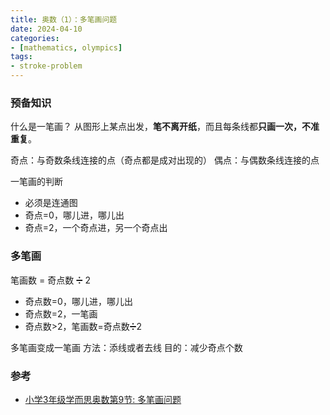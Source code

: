 ```yaml
---
title: 奥数（1）：多笔画问题
date: 2024-04-10
categories:
- [mathematics, olympics]
tags:
- stroke-problem
---
```


### 预备知识

什么是一笔画？
从图形上某点出发，**笔不离开纸**，而且每条线都**只画一次，不准重复**。

奇点：与奇数条线连接的点（奇点都是成对出现的）
偶点：与偶数条线连接的点

一笔画的判断
- 必须是连通图
- 奇点=0，哪儿进，哪儿出
- 奇点=2，一个奇点进，另一个奇点出

### 多笔画

笔画数 = 奇点数 ➗ 2
- 奇点数=0，哪儿进，哪儿出
- 奇点数=2，一笔画
- 奇点数>2，笔画数=奇点数➗2

多笔画变成一笔画
方法：添线或者去线
目的：减少奇点个数

### 参考

- [小学3年级学而思奥数第9节: 多笔画问题](https://mp.weixin.qq.com/s?__biz=MzIyODM2ODk1MA==&mid=2247486415&idx=7&sn=e3c64955a0b5c9776c8a1ec90b9b4cfb&chksm=e853bc96df243580888e09bbab38337b1955a7232c6ddc1a508a70d0f8602c2442170c7d5536)
